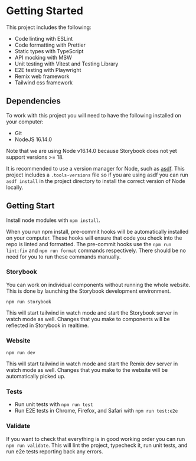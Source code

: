 # Getting Started

This project includes the following:

- Code linting with ESLint
- Code formatting with Prettier
- Static types with TypeScript
- API mocking with MSW
- Unit testing with Vitest and Testing Library
- E2E testing with Playwright
- Remix web framework
- Tailwind css framework

## Dependencies

To work with this project you will need to have the following installed on your computer:

- Git
- NodeJS 16.14.0

Note that we are using Node v16.14.0 because Storybook does not yet support
versions >= 18.

It is recommended to use a version manager for Node, such as [asdf](https://asdf-vm.com). This project includes a `.tools-versions` file so if you are using asdf you can run `asdf install` in the project directory to install the correct version of Node locally.

## Getting Start

Install node modules with `npm install`.

When you run npm install, pre-commit hooks will be automatically installed on your computer. These hooks will ensure that code you check into the repo is linted and formatted. The pre-commit hooks use the `npm run lint:fix` and `npm run format` commands respectively. There should be no need for you to run these commands manually.

### Storybook

You can work on individual components without running the whole website. This is done by launching the Storybook development environment.

```
npm run storybook
```

This will start tailwind in watch mode and start the Storybook server in watch mode as well. Changes that you make to components will be reflected in Storybook in realtime.

### Website

```
npm run dev
```

This will start tailwind in watch mode and start the Remix dev server in watch mode as well. Changes that you make to the website will be automatically picked up.

### Tests

- Run unit tests with `npm run test`
- Run E2E tests in Chrome, Firefox, and Safari with `npm run test:e2e`

### Validate

If you want to check that everything is in good working order you can run `npm run validate`. This will lint the project, typecheck it, run unit tests, and run e2e tests reporting back any errors.
